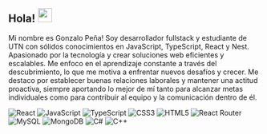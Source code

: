 ## Hola! <img src="https://media.giphy.com/media/hvRJCLFzcasrR4ia7z/giphy.gif" width="28px" height="28px">
Mi nombre es Gonzalo Peña!
Soy desarrollador fullstack y estudiante de UTN con sólidos conocimientos en JavaScript, TypeScript, React y Nest.<br/>
Apasionado por la tecnología y crear soluciones web eficientes y escalables. Me enfoco en el aprendizaje constante a través del descubrimiento, lo que me motiva a enfrentar nuevos desafíos y crecer. Me destaco por establecer buenas relaciones laborales y mantener una actitud proactiva, siempre aportando lo mejor de mí tanto para alcanzar metas individuales como para contribuir al equipo y la comunicación dentro de él.

![React](https://img.shields.io/badge/react-%2320232a.svg?style=for-the-badge&logo=react&logoColor=%2361DAFB)
![JavaScript](https://img.shields.io/badge/javascript-%23323330.svg?style=for-the-badge&logo=javascript&logoColor=%23F7DF1E)
![TypeScript](https://img.shields.io/badge/typescript-%23007ACC.svg?style=for-the-badge&logo=typescript&logoColor=white)
![CSS3](https://img.shields.io/badge/css3-%231572B6.svg?style=for-the-badge&logo=css3&logoColor=white)
![HTML5](https://img.shields.io/badge/html5-%23E34F26.svg?style=for-the-badge&logo=html5&logoColor=white)
![React Router](https://img.shields.io/badge/React_Router-CA4245?style=for-the-badge&logo=react-router&logoColor=white)
![MySQL](https://img.shields.io/badge/mysql-4479A1.svg?style=for-the-badge&logo=mysql&logoColor=white)
![MongoDB](https://img.shields.io/badge/MongoDB-%234ea94b.svg?style=for-the-badge&logo=mongodb&logoColor=white)
![C#](https://img.shields.io/badge/c%23-%23239120.svg?style=for-the-badge&logo=csharp&logoColor=white)
![C++](https://img.shields.io/badge/c++-%2300599C.svg?style=for-the-badge&logo=c%2B%2B&logoColor=white)
